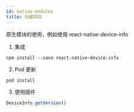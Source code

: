 ```yaml
---
id: native-modules
title: 创建项目 
---
```


原生模块的使用，例如使用 react-native-device-info 

1. 集成
```shell
npm install --save react-native-device-info
```

2. Pod 更新
```shell
pod install 
```

3. 使用插件
```js
DeviceInfo.getVersion()
```
